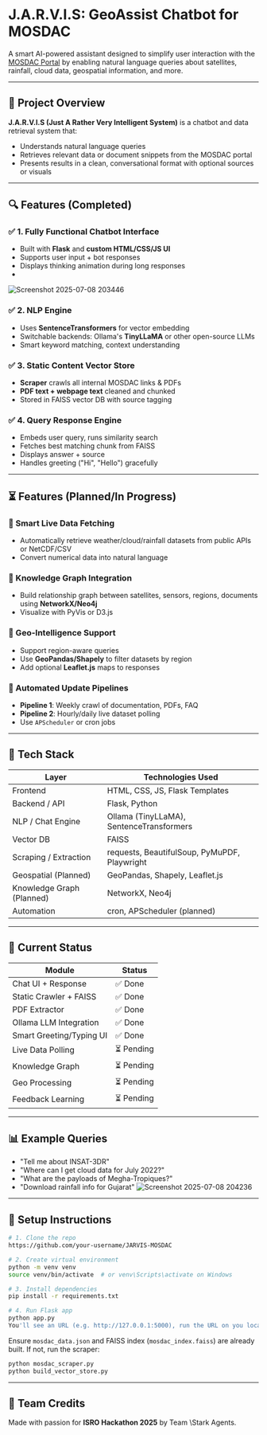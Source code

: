 # J.A.R.V.I.S: GeoAssist Chatbot for MOSDAC

A smart AI-powered assistant designed to simplify user interaction with the [MOSDAC Portal](https://www.mosdac.gov.in) by enabling natural language queries about satellites, rainfall, cloud data, geospatial information, and more.

---

## 🚀 Project Overview

**J.A.R.V.I.S (Just A Rather Very Intelligent System)** is a chatbot and data retrieval system that:

* Understands natural language queries
* Retrieves relevant data or document snippets from the MOSDAC portal
* Presents results in a clean, conversational format with optional sources or visuals


---

## 🔍 Features (Completed)

### ✅ 1. Fully Functional Chatbot Interface

* Built with **Flask** and **custom HTML/CSS/JS UI**
* Supports user input + bot responses
* Displays thinking animation during long responses
* 
![Screenshot 2025-07-08 203446](https://github.com/user-attachments/assets/cee67dd8-5c58-4ab1-9bee-0157be8506ba)


### ✅ 2. NLP Engine

* Uses **SentenceTransformers** for vector embedding
* Switchable backends: Ollama's **TinyLLaMA** or other open-source LLMs
* Smart keyword matching, context understanding

### ✅ 3. Static Content Vector Store

* **Scraper** crawls all internal MOSDAC links & PDFs
* **PDF text + webpage text** cleaned and chunked
* Stored in FAISS vector DB with source tagging

### ✅ 4. Query Response Engine

* Embeds user query, runs similarity search
* Fetches best matching chunk from FAISS
* Displays answer + source
* Handles greeting ("Hi", "Hello") gracefully


---

## ⏳ Features (Planned/In Progress)

### 🔹 Smart Live Data Fetching

* Automatically retrieve weather/cloud/rainfall datasets from public APIs or NetCDF/CSV
* Convert numerical data into natural language

### 🔹 Knowledge Graph Integration

* Build relationship graph between satellites, sensors, regions, documents using **NetworkX/Neo4j**
* Visualize with PyVis or D3.js

### 🔹 Geo-Intelligence Support

* Support region-aware queries
* Use **GeoPandas/Shapely** to filter datasets by region
* Add optional **Leaflet.js** maps to responses

### 🔹 Automated Update Pipelines

* **Pipeline 1**: Weekly crawl of documentation, PDFs, FAQ
* **Pipeline 2**: Hourly/daily live dataset polling
* Use `APScheduler` or cron jobs

---

## 🚀 Tech Stack

| Layer                     | Technologies Used                            |
| ------------------------- | -------------------------------------------- |
| Frontend                  | HTML, CSS, JS, Flask Templates               |
| Backend / API             | Flask, Python                                |
| NLP / Chat Engine         | Ollama (TinyLLaMA), SentenceTransformers     |
| Vector DB                 | FAISS                                        |
| Scraping / Extraction     | requests, BeautifulSoup, PyMuPDF, Playwright |
| Geospatial (Planned)      | GeoPandas, Shapely, Leaflet.js               |
| Knowledge Graph (Planned) | NetworkX, Neo4j                              |
| Automation                | cron, APScheduler (planned)                  |

---

## 📅 Current Status

| Module                   | Status    |
| ------------------------ | --------- |
| Chat UI + Response       | ✅ Done    |
| Static Crawler + FAISS   | ✅ Done    |
| PDF Extractor            | ✅ Done    |
| Ollama LLM Integration   | ✅ Done    |
| Smart Greeting/Typing UI | ✅ Done    |
| Live Data Polling        | ⏳ Pending |
| Knowledge Graph          | ⏳ Pending |
| Geo Processing           | ⏳ Pending |
| Feedback Learning        | ⏳ Pending |

---

## 📊 Example Queries

* "Tell me about INSAT-3DR"
* "Where can I get cloud data for July 2022?"
* "What are the payloads of Megha-Tropiques?"
* "Download rainfall info for Gujarat"
![Screenshot 2025-07-08 204236](https://github.com/user-attachments/assets/f89eecca-3575-45e0-9ae5-552357ded709)
---

## 🔧 Setup Instructions

```bash
# 1. Clone the repo
https://github.com/your-username/JARVIS-MOSDAC

# 2. Create virtual environment
python -m venv venv
source venv/bin/activate  # or venv\Scripts\activate on Windows

# 3. Install dependencies
pip install -r requirements.txt

# 4. Run Flask app
python app.py
You'll see an URL (e.g. http://127.0.0.1:5000), run the URL on you local device.
```

Ensure `mosdac_data.json` and FAISS index (`mosdac_index.faiss`) are already built. If not, run the scraper:

```bash
python mosdac_scraper.py
python build_vector_store.py
```

---


## 💪 Team Credits

Made with passion for **ISRO Hackathon 2025** by Team \Stark Agents.
